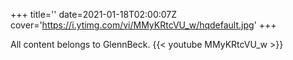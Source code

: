 +++
title=''
date=2021-01-18T02:00:07Z
cover='https://i.ytimg.com/vi/MMyKRtcVU_w/hqdefault.jpg'
+++

All content belongs to GlennBeck.
{{< youtube MMyKRtcVU_w >}}
